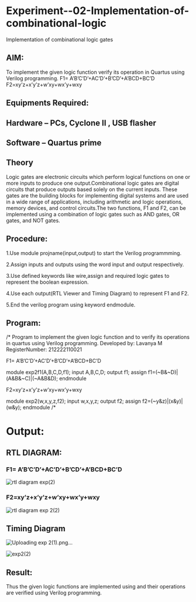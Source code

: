 # Experiment--02-Implementation-of-combinational-logic
Implementation of combinational logic gates
 
## AIM:
To implement the given logic function verify its operation in Quartus using Verilog programming.
 F1= A’B’C’D’+AC’D’+B’CD’+A’BCD+BC’D
F2=xy’z+x’y’z+w’xy+wx’y+wxy
 
 ## Equipments Required:
## Hardware – PCs, Cyclone II , USB flasher
## Software – Quartus prime


## Theory
 Logic gates are electronic circuits which perform logical functions on one or more inputs to produce one output.Combinational logic gates are digital circuits that produce outputs based solely on the current inputs. These gates are the building blocks for implementing digital systems and are used in a wide range of applications, including arithmetic and logic operations, memory devices, and control circuits.The two functions, F1 and F2, can be implemented using a combination of logic gates such as AND gates, OR gates, and NOT gates.


## Procedure:
1.Use module projname(input,output) to start the Verilog programmming.

2.Assign inputs and outputs using the word input and output respectively.

3.Use defined keywords like wire,assign and required logic gates to represent the boolean expression.

4.Use each output(RTL Viewer and Timing Diagram) to represent F1 and F2.

5.End the verilog program using keyword endmodule.
## Program:
/*
Program to implement the given logic function and to verify its operations in quartus using Verilog programming.
Developed by: Lavanya M
RegisterNumber:  212222110021


F1= A’B’C’D’+AC’D’+B’CD’+A’BCD+BC’D

module exp2f1(A,B,C,D,f1);
input A,B,C,D;
output f1;
assign f1=(~B&~D)|(A&B&~C)|(~A&B&D);
endmodule

F2=xy’z+x’y’z+w’xy+wx’y+wxy

module exp2(w,x,y,z,f2);
input w,x,y,z;
output f2;
assign f2=(~y&z)|(x&y)|(w&y);
endmodule
/*

# Output:

## RTL DIAGRAM:

### F1= A’B’C’D’+AC’D’+B’CD’+A’BCD+BC’D

![rtl diagram exp(2)](https://user-images.githubusercontent.com/120103862/233444435-4818a840-64c2-483b-a579-1e721d4a128e.png)

### F2=xy’z+x’y’z+w’xy+wx’y+wxy

![rtl diagram exp 2(2)](https://user-images.githubusercontent.com/120103862/233444228-a12416d9-cc9c-4d53-8da7-1eb39e636955.png)


## Timing Diagram

![Uploading exp 2(1).png…]()

![exp2(2)](https://user-images.githubusercontent.com/120103862/233446842-1ef9acbf-a8d4-459f-a747-f5e7aae8e322.png)

               

## Result:
Thus the given logic functions are implemented using  and their operations are verified using Verilog programming.
